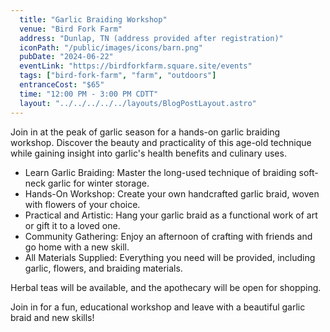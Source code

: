 ```yaml
---
  title: "Garlic Braiding Workshop"
  venue: "Bird Fork Farm"
  address: "Dunlap, TN (address provided after registration)"
  iconPath: "/public/images/icons/barn.png"
  pubDate: "2024-06-22"
  eventLink: "https://birdforkfarm.square.site/events"
  tags: ["bird-fork-farm", "farm", "outdoors"]
  entranceCost: "$65"
  time: "12:00 PM - 3:00 PM CDTT"
  layout: "../../../../../layouts/BlogPostLayout.astro"
---
```


Join in at the peak of garlic season for a hands-on garlic braiding workshop. Discover the beauty and practicality of this age-old technique while gaining insight into garlic's health benefits and culinary uses.

- Learn Garlic Braiding: Master the long-used technique of braiding soft-neck garlic for winter storage.
- Hands-On Workshop: Create your own handcrafted garlic braid, woven with flowers of your choice.
- Practical and Artistic: Hang your garlic braid as a functional work of art or gift it to a loved one.
- Community Gathering: Enjoy an afternoon of crafting with friends and go home with a new skill.
- All Materials Supplied: Everything you need will be provided, including garlic, flowers, and braiding materials.


Herbal teas will be available, and the apothecary will be open for shopping.

Join in for a fun, educational workshop and leave with a beautiful garlic braid and new skills!